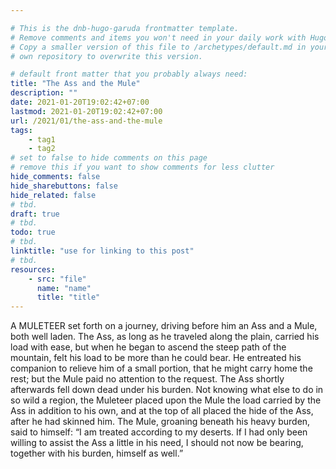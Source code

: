 ```yaml
---

# This is the dnb-hugo-garuda frontmatter template. 
# Remove comments and items you won't need in your daily work with Hugo.
# Copy a smaller version of this file to /archetypes/default.md in your
# own repository to overwrite this version.

# default front matter that you probably always need:
title: "The Ass and the Mule"
description: ""
date: 2021-01-20T19:02:42+07:00
lastmod: 2021-01-20T19:02:42+07:00
url: /2021/01/the-ass-and-the-mule
tags:
    - tag1
    - tag2
# set to false to hide comments on this page
# remove this if you want to show comments for less clutter
hide_comments: false
hide_sharebuttons: false
hide_related: false
# tbd.
draft: true
# tbd.
todo: true
# tbd.
linktitle: "use for linking to this post"
# tbd.
resources:
    - src: "file"
      name: "name"
      title: "title"
---
```

A MULETEER set forth on a journey, driving before him an Ass and a Mule, both well laden. The Ass, as long as he traveled along the plain, carried his load with ease, but when he began to ascend the steep path of the mountain, felt his load to be more than he could bear. He entreated his companion to relieve him of a small portion, that he might carry home the rest; but the Mule paid no attention to the request. The Ass shortly afterwards fell down dead under his burden. Not knowing what else to do in so wild a region, the Muleteer placed upon the Mule the load carried by the Ass in addition to his own, and at the top of all placed the hide of the Ass, after he had skinned him. The Mule, groaning beneath his heavy burden, said to himself: “I am treated according to my deserts. If I had only been willing to assist the Ass a little in his need, I should not now be bearing, together with his burden, himself as well.”
